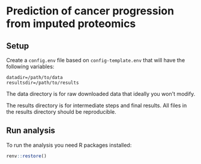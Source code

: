# Prediction of cancer progression from imputed proteomics

## Setup

Create a `config.env` file based on `config-template.env` that will have the following variables:

```
datadir=/path/to/data
resultsdir=/path/to/results
```

The data directory is for raw downloaded data that ideally you won't modify.

The results directory is for intermediate steps and final results. All files in the results directory should be reproducible.

## Run analysis

To run the analysis you need R packages installed:

```R
renv::restore()
```
